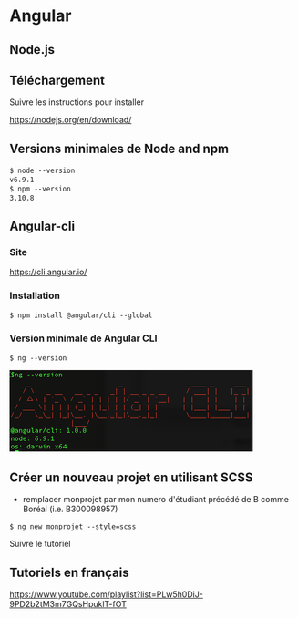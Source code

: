 # Angular

## Node.js

## Téléchargement

Suivre les instructions pour installer

https://nodejs.org/en/download/

## Versions minimales de Node and npm
```
$ node --version
v6.9.1
$ npm --version
3.10.8
```

## Angular-cli

### Site

https://cli.angular.io/

### Installation

```
$ npm install @angular/cli --global
```

### Version minimale de Angular CLI

```
$ ng --version
```

![alt tag](ngversion.png)

## Créer un nouveau projet en utilisant SCSS

* remplacer monprojet par mon numero d'étudiant précédé de B comme Boréal (i.e. B300098957)

```
$ ng new monprojet --style=scss
```


Suivre le tutoriel

## Tutoriels en français  
https://www.youtube.com/playlist?list=PLw5h0DiJ-9PD2b2tM3m7GQsHpuklT-fOT
